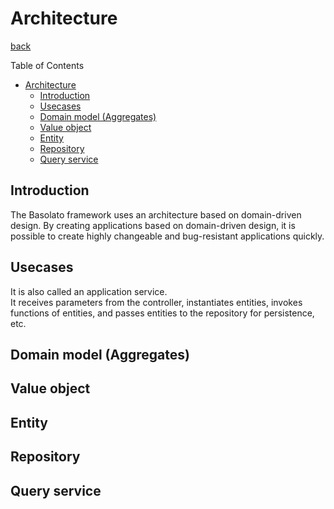 Architecture
===
[back](../../README.md)

Table of Contents

<!--ts-->
   * [Architecture](#architecture)
      * [Introduction](#introduction)
      * [Usecases](#usecases)
      * [Domain model (Aggregates)](#domain-model-aggregates)
      * [Value object](#value-object)
      * [Entity](#entity)
      * [Repository](#repository)
      * [Query service](#query-service)

<!-- Added by: root, at: Wed Jun 15 11:34:51 UTC 2022 -->

<!--te-->

## Introduction
The Basolato framework uses an architecture based on domain-driven design. By creating applications based on domain-driven design, it is possible to create highly changeable and bug-resistant applications quickly.

## Usecases
It is also called an application service.  
It receives parameters from the controller, instantiates entities, invokes functions of entities, and passes entities to the repository for persistence, etc.

## Domain model (Aggregates)

## Value object

## Entity

## Repository

## Query service
